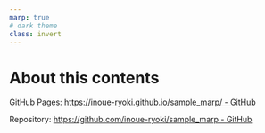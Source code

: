 ```yaml
---
marp: true
# dark theme
class: invert
---
```

<!-- headingDivider: 1 -->

# About this contents

GitHub Pages: [https://inoue-ryoki.github.io/sample_marp/ - GitHub](https://inoue-ryoki.github.io/sample_marp/)

Repository: [https://github.com/inoue-ryoki/sample_marp - GitHub](https://github.com/inoue-ryoki/sample_marp)
